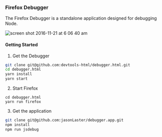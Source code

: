 ### Firefox Debugger

The Firefox Debugger is a standalone application designed for debugging Node.


![screen shot 2016-11-21 at 6 06 40 am](https://cloud.githubusercontent.com/assets/254562/20480555/00c8dc98-afb1-11e6-8c0f-c0033d07beb6.png)

#### Getting Started

1. Get the Debugger
```bash
git clone git@github.com:devtools-html/debugger.html.git
cd debugger.html
yarn install
yarn start
```

2. Start Firefox
```
cd debugger.html
yarn run firefox
```

3. Get the application
```bash
git clone git@github.com:jasonLaster/debugger.app.git
npm install
npm run jsdebug
```
